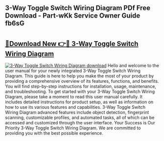 ## 3-Way Toggle Switch Wiring Diagram PDf Free Download - Part-wKk Service Owner Guide fb6sG

# <h2><a href="http://dfi7bxd.blite.top/?on=3-Way+Toggle+Switch+Wiring+Diagram">🔗Download New 👉🔴 3-Way Toggle Switch Wiring Diagram</a></h2>

[![3-Way Toggle Switch Wiring Diagram download](https://i.imgur.com/lujVjoI.png)](http://dfi7bxd.blite.top/?on=3-Way+Toggle+Switch+Wiring+Diagram)
Hello and welcome to the user manual for your newly integrated 3-Way Toggle Switch Wiring Diagram. This guide is here to help you make the most of your product by providing a comprehensive overview of its features, functions, and benefits. You will find step-by-step instructions for installation, usage, maintenance, and troubleshooting. To get started with your 3-Way Toggle Switch Wiring Diagram, please take a moment to read this user manual carefully. It includes detailed instructions for product setup, as well as information on how to use its various features and capabilities. 3-Way Toggle Switch Wiring Diagram advanced features include object detection, fingerprint scanning, customizable profiles, and automated tasks, all of which can be accessed and customized through the user interface. Your Success is Our Priority 3-Way Toggle Switch Wiring Diagram. We are committed to providing you with the best possible experience.

